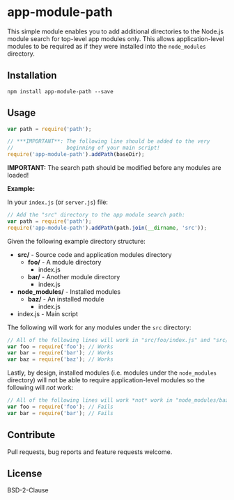 app-module-path
=====================

This simple module enables you to add additional directories to the Node.js module search for top-level app modules only. This allows application-level modules to be required as if they were installed into the `node_modules` directory.

## Installation

`npm install app-module-path --save`

## Usage
```javascript
var path = require('path');

// ***IMPORTANT**: The following line should be added to the very
//                 beginning of your main script!
require('app-module-path').addPath(baseDir);
```

__IMPORTANT:__
The search path should be modified before any modules are loaded!

__Example:__

In your `index.js` (or `server.js`) file:
```javascript
// Add the "src" directory to the app module search path:
var path = require('path');
require('app-module-path').addPath(path.join(__dirname, 'src'));
```

Given the following example directory structure:

- **src/** - Source code and application modules directory
    - **foo/** - A module directory
        - index.js 
    - **bar/** - Another module directory
        - index.js
- **node_modules/** - Installed modules
    - **baz/** - An installed module
        - index.js
- index.js - Main script

The following will work for any modules under the `src` directory:
```javascript
// All of the following lines will work in "src/foo/index.js" and "src/bar/index.js":
var foo = require('foo'); // Works
var bar = require('bar'); // Works
var baz = require('baz'); // Works
```

Lastly, by design, installed modules (i.e. modules under the `node_modules` directory) will not be able to require application-level modules so the following will _not_ work:

```javascript
// All of the following lines will work *not* work in "node_modules/baz/index.js"!
var foo = require('foo'); // Fails
var bar = require('bar'); // Fails
```

## Contribute
Pull requests, bug reports and feature requests welcome.

## License

BSD-2-Clause
